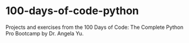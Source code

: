 # 100-days-of-code-python
Projects and exercises from the 100 Days of Code: The Complete Python Pro Bootcamp by Dr. Angela Yu.
